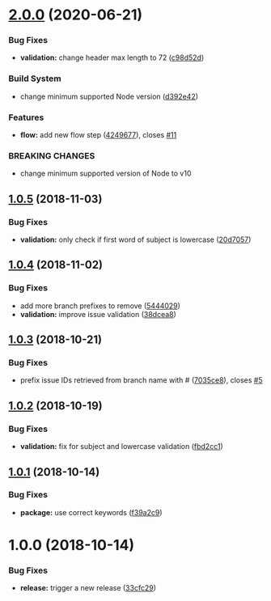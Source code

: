# [2.0.0](https://github.com/EndemolShineGroup/cz-github/compare/v1.0.5...v2.0.0) (2020-06-21)


### Bug Fixes

* **validation:** change header max length to 72 ([c98d52d](https://github.com/EndemolShineGroup/cz-github/commit/c98d52d))


### Build System

* change minimum supported Node version ([d392e42](https://github.com/EndemolShineGroup/cz-github/commit/d392e42))


### Features

* **flow:** add new flow step ([4249677](https://github.com/EndemolShineGroup/cz-github/commit/4249677)), closes [#11](https://github.com/EndemolShineGroup/cz-github/issues/11)


### BREAKING CHANGES

* change minimum supported version of Node to v10

## [1.0.5](https://github.com/EndemolShineGroup/cz-github/compare/v1.0.4...v1.0.5) (2018-11-03)


### Bug Fixes

* **validation:** only check if first word of subject is lowercase ([20d7057](https://github.com/EndemolShineGroup/cz-github/commit/20d7057))

## [1.0.4](https://github.com/EndemolShineGroup/cz-github/compare/v1.0.3...v1.0.4) (2018-11-02)


### Bug Fixes

* add more branch prefixes to remove ([5444029](https://github.com/EndemolShineGroup/cz-github/commit/5444029))
* **validation:** improve issue validation ([38dcea8](https://github.com/EndemolShineGroup/cz-github/commit/38dcea8))

## [1.0.3](https://github.com/EndemolShineGroup/cz-github/compare/v1.0.2...v1.0.3) (2018-10-21)


### Bug Fixes

* prefix issue IDs retrieved from branch name with # ([7035ce8](https://github.com/EndemolShineGroup/cz-github/commit/7035ce8)), closes [#5](https://github.com/EndemolShineGroup/cz-github/issues/5)

## [1.0.2](https://github.com/EndemolShineGroup/cz-github/compare/v1.0.1...v1.0.2) (2018-10-19)


### Bug Fixes

* **validation:** fix for subject and lowercase validation ([fbd2cc1](https://github.com/EndemolShineGroup/cz-github/commit/fbd2cc1))

## [1.0.1](https://github.com/EndemolShineGroup/cz-github/compare/v1.0.0...v1.0.1) (2018-10-14)


### Bug Fixes

* **package:** use correct keywords ([f39a2c9](https://github.com/EndemolShineGroup/cz-github/commit/f39a2c9))

# 1.0.0 (2018-10-14)


### Bug Fixes

* **release:** trigger a new release ([33cfc29](https://github.com/EndemolShineGroup/cz-github/commit/33cfc29))

